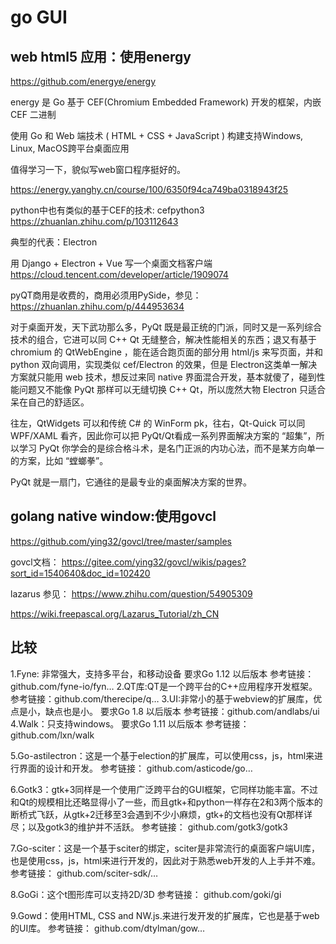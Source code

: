 # go GUI 


## web html5 应用：使用energy

https://github.com/energye/energy


energy 是 Go 基于 CEF(Chromium Embedded Framework) 开发的框架，内嵌 CEF 二进制

使用 Go 和 Web 端技术 ( HTML + CSS + JavaScript ) 构建支持Windows, Linux, MacOS跨平台桌面应用

值得学习一下，貌似写web窗口程序挺好的。

https://energy.yanghy.cn/course/100/6350f94ca749ba0318943f25



python中也有类似的基于CEF的技术: cefpython3 
https://zhuanlan.zhihu.com/p/103112643

典型的代表：Electron

用 Django + Electron + Vue 写一个桌面文档客户端
https://cloud.tencent.com/developer/article/1909074


pyQT商用是收费的，商用必须用PySide，参见：https://zhuanlan.zhihu.com/p/444953634

对于桌面开发，天下武功那么多，PyQt 既是最正统的门派，同时又是一系列综合技术的组合，它进可以同 C++ Qt 无缝整合，解决性能相关的东西；退又有基于chromium 的 QtWebEngine ，能在适合跑页面的部分用 html/js 来写页面，并和 python 双向调用，实现类似 cef/Electron 的效果，但是 Electron这类单一解决方案就只能用 web 技术，想反过来同 native 界面混合开发，基本就傻了，碰到性能问题又不能像 PyQt 那样可以无缝切换 C++ Qt，所以庞然大物 Electron 只适合呆在自己的舒适区。

往左，QtWidgets 可以和传统 C# 的 WinForm pk，往右，Qt-Quick 可以同 WPF/XAML 看齐，因此你可以把 PyQt/Qt看成一系列界面解决方案的 “超集”，所以学习 PyQt 你学会的是综合格斗术，是名门正派的内功心法，而不是某方向单一的方案，比如 “螳螂拳”。                

PyQt 就是一扇门，它通往的是最专业的桌面解决方案的世界。



## golang native window:使用govcl 

https://github.com/ying32/govcl/tree/master/samples


govcl文档： https://gitee.com/ying32/govcl/wikis/pages?sort_id=1540640&doc_id=102420

lazarus 参见： https://www.zhihu.com/question/54905309

https://wiki.freepascal.org/Lazarus_Tutorial/zh_CN


## 比较

1.Fyne: 非常强大，支持多平台，和移动设备 要求Go 1.12 以后版本
参考链接：github.com/fyne-io/fyn…
2.QT库:QT是一个跨平台的C++应用程序开发框架。
参考链接：github.com/therecipe/q…
3.UI:非常小的基于webview的扩展库，优点是小，缺点也是小。 要求Go 1.8 以后版本
参考链接：github.com/andlabs/ui 4.Walk：只支持windows。 要求Go 1.11 以后版本
参考链接：github.com/lxn/walk

5.Go-astilectron：这是一个基于election的扩展库，可以使用css，js，html来进行界面的设计和开发。 参考链接： github.com/asticode/go…

6.Gotk3：gtk+3同样是一个使用广泛跨平台的GUI框架，它同样功能丰富。不过和Qt的规模相比还略显得小了一些，而且gtk+和python一样存在2和3两个版本的断桥式飞跃，从gtk+2迁移至3会遇到不少小麻烦，gtk+的文档也没有Qt那样详尽；以及gotk3的维护并不活跃。 参考链接： github.com/gotk3/gotk3

7.Go-sciter：这是一个基于sciter的绑定，sciter是非常流行的桌面客户端UI库，也是使用css，js，html来进行开发的，因此对于熟悉web开发的人上手并不难。 参考链接： github.com/sciter-sdk/…

8.GoGi：这个t图形库可以支持2D/3D 参考链接： github.com/goki/gi

9.Gowd：使用HTML, CSS and NW.js.来进行发开发的扩展库，它也是基于web的UI库。 参考链接： github.com/dtylman/gow…



